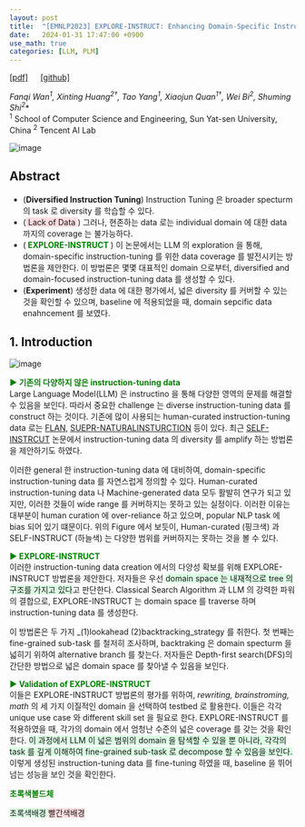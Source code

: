 ```yaml
---
layout: post
title:  "[EMNLP2023] EXPLORE-INSTRUCT: Enhancing Domain-Specific Instruction Coverage through Active Exploration"
date:   2024-01-31 17:47:00 +0900
use_math: true
categories: [LLM, PLM]
---
```


[[pdf]](https://aclanthology.org/2023.emnlp-main.587.pdf) &emsp;
[[github]](https://github.com/fanqiwan/Explore-Instruct)

**Fanqi Wan<sup>1*</sup>, Xinting Huang<sup>2†</sup>, Tao Yang<sup>1</sup>, Xiaojun Quan<sup>1†</sup>, Wei Bi<sup>2</sup>, Shuming Shi<sup>2</sup>**
<br><sup>1</sup> School of Computer Science and Engineering, Sun Yat-sen University, China <sup>2</sup> Tencent AI Lab &emsp;

![image](https://github.com/yong1-kim/yong1-kim.github.io/assets/42200027/2aa06fa7-6a45-4214-8ce2-bc4db30177f7)

## Abstract
- (**Diversified Instruction Tuning**) Instruction Tuning 은 broader specturm 의 task 로 diversity 를 학습할 수 있다.
- (<span style='background-color: #ffdce0'> Lack of Data </span>) 그러나, 현존하는 data 로는 individual domain 에 대한 data 까지의 coverage 는 불가능하다.
- (<span style='color:green;font-weight:bold'> EXPLORE-INSTRUCT </span>) 이 논문에서는 LLM 의 exploration 을 통해, domain-specific instruction-tuning 를 위한 data coverage 를 발전시키는 방법론을 제안한다. 이 방법론은 몇몇 대표적인 domain 으로부터, diversified and domain-focused instruction-tuning data 를 생성할 수 있다.
- (**Experiment**) 생성한 data 에 대한 평가에서, 넓은 diversity 를 커버할 수 있는 것을 확인할 수 있으며, baseline 에 적용되었을 때, domain sepcific data enahncement 를 보였다.

## 1. Introduction
![image](https://github.com/yong1-kim/yong1-kim.github.io/assets/42200027/aef0547c-ca1d-4cdb-a5cb-a137b18f154d)

<span style='color:green;font-weight:bold'> ▶ 기존의 다양하지 않은 instruction-tuning data </span>
<br>
Large Language Model(LLM) 은 instructino 을 통해 다양한 영역의 문제를 해결할 수 있음을 보인다.
따라서 중요한 challenge 는 diverse instruction-tuning data 를 construct 하는 것이다.
기존에 많이 사용되는 human-curated instruction-tuning data 로는 [FLAN](https://arxiv.org/abs/2210.11416), [SUEPR-NATURALINSTURCTION](https://aclanthology.org/2022.emnlp-main.340/) 등이 있다.
최근 [SELF-INSTRCUT](https://arxiv.org/abs/2212.10560) 논문에서 instruction-tuning data 의 diversity 를 amplify 하는 방법론을 제안하기도 하였다.

이러한 general 한 instruction-tuning data 에 대비하여, domain-specific instruction-tuning data 를 자연스럽게 정의할 수 있다.
Human-curated instruction-tuning data 나 Machine-generated data  모두 활발히 연구가 되고 있지만, 이러한 것들이 wide range 를 커버하지는 못하고 있는 실정이다.
이러한 이유는 대부분이 human curation 에 over-reliance 하고 있으며, popular NLP task 에 bias 되어 있기 떄문이다.
위의 Figure 에서 보듯이, Human-curated (핑크색) 과 SELF-INSTRUCT (하늘색) 는 다양한 범위를 커버하지는 못하는 것을 볼 수 있다.

<span style='color:green;font-weight:bold'> ▶ EXPLORE-INSTRUCT </span>
<br>
이러한 instruction-tuning data creation 에서의 다양성 확보를 위해 EXPLORE-INSTRUCT 방법론을 제안한다.
저자들은 우선 <span style='background-color: #dcffe4'> domain space 는 내재적으로 tree 의 구조를 가지고 있다</span>고 판단한다.
Classical Search Algorithm 과 LLM 의 강력한 파워의 결합으로, EXPLORE-INSTRUCT 는 domain space 를 traverse 하며 instruction-tuning data 를 생성한다.

이 방법론은 두 가지 _(1)lookahead (2)backtracking_strategy 를 취한다.
첫 번째는 fine-grained sub-task 를 철저히 조사하며, backtraking 은 domain specturm 을 넓히기 위하여 alternative branch 를 찾는다.
저자들은 Depth-first search(DFS)의 간단한 방법으로 넓은 domain space 를 찾아낼 수 있음을 보인다.

<span style='color:green;font-weight:bold'> ▶ Validation of EXPLORE-INSTRUCT </span>
<br>
이들은 EXPLORE-INSTRUCT 방법론의 평가를 위하여, *rewriting, brainstroming, math* 의 세 가지 이질적인 domain 을 선택하여 testbed 로 활용한다.
이들은 각각 unique use case 와 different skill set 을 필요로 한다.
EXPLORE-INSTRUCT 를 적용하였을 때, 각가의 domain 에서 엄청난 수준의 넓은 coverage 를 갖는 것을 확인한다.
<span style='background-color: #dcffe4'> 이 과정에서 LLM 이 넓은 범위의 domain 을 탐색할 수 있을 뿐 아니라, 각각의 task 를 깊게 이해하여 fine-grained sub-task 로 decompose 할 수 있음을 보인다. </span>
이렇게 생성된 instruction-tuning data 를 fine-tuning 하였을 때, baseline 을 뛰어넘는 성능을 보인 것을 확인한다.





<span style='color:green;font-weight:bold'> 초록색볼드체 </span>

<span style='background-color: #dcffe4'> 초록색배경 </span>
<span style='background-color: #ffdce0'> 빨간색배경 </span>
